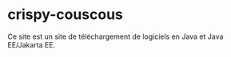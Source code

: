 # crispy-couscous
Ce site est un site de téléchargement de logiciels en Java et Java EE/Jakarta EE.
